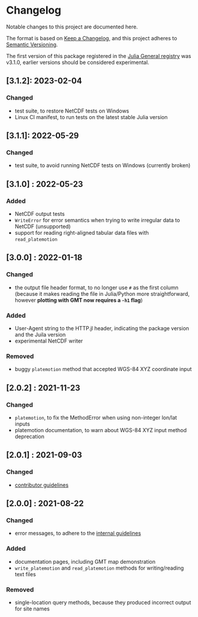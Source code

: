 # Changelog

Notable changes to this project are documented here.

The format is based on [Keep a Changelog](https://keepachangelog.com/en/1.0.0/),
and this project adheres to [Semantic Versioning](https://semver.org/spec/v2.0.0.html).

The first version of this package registered in the [Julia General registry](https://github.com/JuliaRegistries/General) was v3.1.0, earlier versions should be considered experimental.

## [3.1.2]: 2023-02-04

### Changed
- test suite, to restore NetCDF tests on Windows
- Linux CI manifest, to run tests on the latest stable Julia version

## [3.1.1]: 2022-05-29

### Changed
- test suite, to avoid running NetCDF tests on Windows (currently broken)

## [3.1.0] : 2022-05-23

### Added
- NetCDF output tests
- `WriteError` for error semantics when trying to write irregular data to NetCDF (unsupported)
- support for reading right-aligned tabular data files with `read_platemotion`

## [3.0.0] : 2022-01-18

### Changed
- the output file header format, to no longer use `#` as the first column (because it makes reading the file in Julia/Python more straightforward, however **plotting with GMT now requires a `-h1` flag**)

### Added
- User-Agent string to the HTTP.jl header, indicating the package version and the Juila version
- experimental NetCDF writer

### Removed

- buggy `platemotion` method that accepted WGS-84 XYZ coordinate input

## [2.0.2] : 2021-11-23

### Changed
- `platemotion`, to fix the MethodError when using non-integer lon/lat inputs
- platemotion documentation, to warn about WGS-84 XYZ input method deprecation

## [2.0.1] : 2021-09-03

### Changed
- [contributor guidelines](../../CONTRIBUTING.md)

## [2.0.0] : 2021-08-22

### Changed
- error messages, to adhere to the [internal guidelines](../../CONTRIBUTING.md)

### Added
- documentation pages, including GMT map demonstration
- `write_platemotion` and `read_platemotion` methods for writing/reading text files

### Removed
- single-location query methods, because they produced incorrect output for site names
